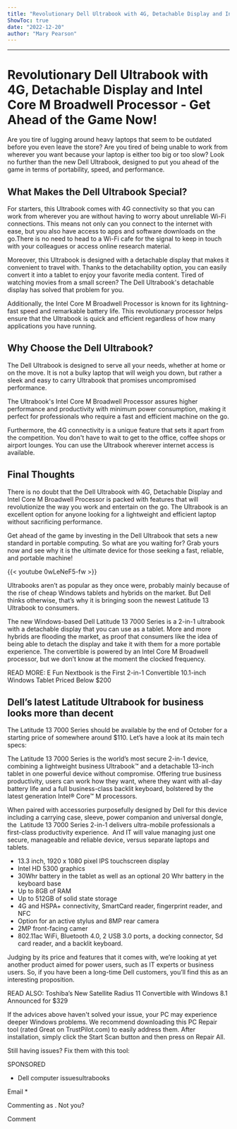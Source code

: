 ```yaml
---
title: "Revolutionary Dell Ultrabook with 4G, Detachable Display and Intel Core M Broadwell Processor - Get Ahead of the Game Now!"
ShowToc: true 
date: "2022-12-20"
author: "Mary Pearson"
---
```

*****
# Revolutionary Dell Ultrabook with 4G, Detachable Display and Intel Core M Broadwell Processor - Get Ahead of the Game Now!

Are you tire of lugging around heavy laptops that seem to be outdated before you even leave the store? Are you tired of being unable to work from wherever you want because your laptop is either too big or too slow? Look no further than the new Dell Ultrabook, designed to put you ahead of the game in terms of portability, speed, and performance.

## What Makes the Dell Ultrabook Special?

For starters, this Ultrabook comes with 4G connectivity so that you can work from wherever you are without having to worry about unreliable Wi-Fi connections. This means not only can you connect to the internet with ease, but you also have access to apps and software downloads on the go.There is no need to head to a Wi-Fi cafe for the signal to keep in touch with your colleagues or access online research material.

Moreover, this Ultrabook is designed with a detachable display that makes it convenient to travel with. Thanks to the detachability option, you can easily convert it into a tablet to enjoy your favorite media content. Tired of watching movies from a small screen? The Dell Ultrabook's detachable display has solved that problem for you.

Additionally, the Intel Core M Broadwell Processor is known for its lightning-fast speed and remarkable battery life. This revolutionary processor helps ensure that the Ultrabook is quick and efficient regardless of how many applications you have running.

## Why Choose the Dell Ultrabook?

The Dell Ultrabook is designed to serve all your needs, whether at home or on the move. It is not a bulky laptop that will weigh you down, but rather a sleek and easy to carry Ultrabook that promises uncompromised performance.

 The Ultrabook's Intel Core M Broadwell Processor assures higher performance and productivity with minimum power consumption, making it perfect for professionals who require a fast and efficient machine on the go.

Furthermore, the 4G connectivity is a unique feature that sets it apart from the competition. You don't have to wait to get to the office, coffee shops or airport lounges. You can use the Ultrabook wherever internet access is available.

## Final Thoughts

There is no doubt that the Dell Ultrabook with 4G, Detachable Display and Intel Core M Broadwell Processor is packed with features that will revolutionize the way you work and entertain on the go. The Ultrabook is an excellent option for anyone looking for a lightweight and efficient laptop without sacrificing performance.

Get ahead of the game by investing in the Dell Ultrabook that sets a new standard in portable computing. So what are you waiting for? Grab yours now and see why it is the ultimate device for those seeking a fast, reliable, and portable machine!

{{< youtube 0wLeNeF5-fw >}} 



Ultrabooks aren’t as popular as they once were, probably mainly because of the rise of cheap Windows tablets and hybrids on the market. But Dell thinks otherwise, that’s why it is bringing soon the newest Latitude 13 Ultrabook to consumers.

The new Windows-based Dell Latitude 13 7000 Series is a 2-in-1 ultrabook with a detachable display that you can use as a tablet. More and more hybrids are flooding the market, as proof that consumers like the idea of being able to detach the display and take it with them for a more portable experience. The convertible is powered by an Intel Core M Broadwell processor, but we don’t know at the moment the clocked frequency.
 
READ MORE: E Fun Nextbook is the First 2-in-1 Convertible 10.1-inch Windows Tablet Priced Below $200
 
## Dell’s latest Latitude Ultrabook for business looks more than decent
 
The Latitude 13 7000 Series should be available by the end of October for a starting price of somewhere around $110. Let’s have a look at its main tech specs:
 
The Latitude 13 7000 Series is the world’s most secure 2-in-1 device, combining a lightweight business Ultrabook™ and a detachable 13-inch tablet in one powerful device without compromise. Offering true business productivity, users can work how they want, where they want with all-day battery life and a full business-class backlit keyboard, bolstered by the latest generation Intel® Core™ M processors.
 
When paired with accessories purposefully designed by Dell for this device including a carrying case, sleeve, power companion and universal dongle, the  Latitude 13 7000 Series 2-in-1 delivers ultra-mobile professionals a first-class productivity experience.  And IT will value managing just one secure, manageable and reliable device, versus separate laptops and tablets.
 
- 13.3 inch, 1920 x 1080 pixel IPS touchscreen display
 - Intel HD 5300 graphics
 - 30Whr battery in the tablet as well as an optional 20 Whr battery in the keyboard base
 - Up to 8GB of RAM
 - Up to 512GB of solid state storage
 - 4G and HSPA+ connectivity, SmartCard reader, fingerprint reader, and NFC
 - Option for an active stylus and 8MP rear camera
 - 2MP front-facing camer
 - 802.11ac WiFi, Bluetooth 4.0, 2 USB 3.0 ports, a docking connector, Sd card reader, and a backlit keyboard.

 
Judging by its price and features that it comes with, we’re looking at yet another product aimed for power users, such as IT experts or business users. So, if you have been a long-time Dell customers, you’ll find this as an interesting proposition.
 
READ ALSO: Toshiba’s New Satellite Radius 11 Convertible with Windows 8.1 Announced for $329
 

 
If the advices above haven't solved your issue, your PC may experience deeper Windows problems. We recommend downloading this PC Repair tool (rated Great on TrustPilot.com) to easily address them. After installation, simply click the Start Scan button and then press on Repair All.
 
Still having issues? Fix them with this tool:
 
SPONSORED
 
- Dell computer issuesultrabooks

 
Email * 
 

Commenting as .
Not you?

 
Comment 





